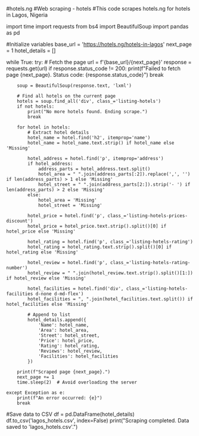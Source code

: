 #hotels.ng
#Web scraping - hotels
#This code scrapes hotels.ng for hotels in Lagos, Nigeria

import time
import requests
from bs4 import BeautifulSoup
import pandas as pd

#Initialize variables
base_url = 'https://hotels.ng/hotels-in-lagos'
next_page = 1
hotel_details = []

while True:
    try:
        # Fetch the page
        url = f'{base_url}/{next_page}'
        response = requests.get(url)
        if response.status_code != 200:
            print(f"Failed to fetch page {next_page}. Status code: {response.status_code}")
            break
        
        soup = BeautifulSoup(response.text, 'lxml')

        # Find all hotels on the current page
        hotels = soup.find_all('div', class_='listing-hotels')
        if not hotels:
            print("No more hotels found. Ending scrape.")
            break

        for hotel in hotels:
            # Extract hotel details
            hotel_name = hotel.find('h2', itemprop='name')
            hotel_name = hotel_name.text.strip() if hotel_name else 'Missing'

            hotel_address = hotel.find('p', itemprop='address')
            if hotel_address:
                address_parts = hotel_address.text.split()
                hotel_area = " ".join(address_parts[:2]).replace(',', '') if len(address_parts) > 1 else 'Missing'
                hotel_street = " ".join(address_parts[2:]).strip('- ') if len(address_parts) > 2 else 'Missing'
            else:
                hotel_area = 'Missing'
                hotel_street = 'Missing'

            hotel_price = hotel.find('p', class_='listing-hotels-prices-discount')
            hotel_price = hotel_price.text.strip().split()[0] if hotel_price else 'Missing'

            hotel_rating = hotel.find('p', class_='listing-hotels-rating')
            hotel_rating = hotel_rating.text.strip().split()[0] if hotel_rating else 'Missing'

            hotel_review = hotel.find('p', class_='listing-hotels-rating-number')
            hotel_review = " ".join(hotel_review.text.strip().split()[1:]) if hotel_review else 'Missing'

            hotel_facilities = hotel.find('div', class_='listing-hotels-facilities d-none d-md-flex')
            hotel_facilities = ", ".join(hotel_facilities.text.split()) if hotel_facilities else 'Missing'

            # Append to list
            hotel_details.append({
                'Name': hotel_name,
                'Area': hotel_area,
                'Street': hotel_street,
                'Price': hotel_price,
                'Rating': hotel_rating,
                'Reviews': hotel_review,
                'Facilities': hotel_facilities
            })

        print(f"Scraped page {next_page}.")
        next_page += 1
        time.sleep(2)  # Avoid overloading the server

    except Exception as e:
        print(f"An error occurred: {e}")
        break

#Save data to CSV
df = pd.DataFrame(hotel_details)
df.to_csv('lagos_hotels.csv', index=False)
print("Scraping completed. Data saved to 'lagos_hotels.csv'.")
